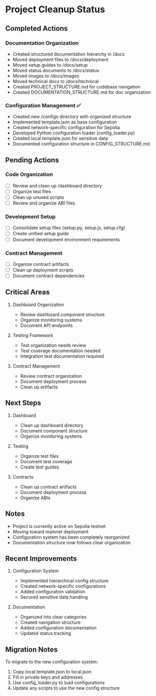 # Project Cleanup Status

## Completed Actions

### Documentation Organization
- Created structured documentation hierarchy in /docs
- Moved deployment files to /docs/deployment
- Moved setup guides to /docs/setup
- Moved status documents to /docs/status
- Moved images to /docs/images
- Moved technical docs to /docs/technical
- Created PROJECT_STRUCTURE.md for codebase navigation
- Created DOCUMENTATION_STRUCTURE.md for doc organization

### Configuration Management ✅
- Created new /configs directory with organized structure
- Implemented template.json as base configuration
- Created network-specific configuration for Sepolia
- Developed Python configuration loader (config_loader.py)
- Created local.template.json for sensitive data
- Documented configuration structure in CONFIG_STRUCTURE.md

## Pending Actions

### Code Organization
- [ ] Review and clean up /dashboard directory
- [ ] Organize test files
- [ ] Clean up unused scripts
- [ ] Review and organize ABI files

### Development Setup
- [ ] Consolidate setup files (setup.py, setup.js, setup.cfg)
- [ ] Create unified setup guide
- [ ] Document development environment requirements

### Contract Management
- [ ] Organize contract artifacts
- [ ] Clean up deployment scripts
- [ ] Document contract dependencies

## Critical Areas

1. Dashboard Organization
   - Review dashboard component structure
   - Organize monitoring systems
   - Document API endpoints

2. Testing Framework
   - Test organization needs review
   - Test coverage documentation needed
   - Integration test documentation required

3. Contract Management
   - Review contract organization
   - Document deployment process
   - Clean up artifacts

## Next Steps

1. Dashboard
   - Clean up dashboard directory
   - Document component structure
   - Organize monitoring systems

2. Testing
   - Organize test files
   - Document test coverage
   - Create test guides

3. Contracts
   - Clean up contract artifacts
   - Document deployment process
   - Organize ABIs

## Notes

- Project is currently active on Sepolia testnet
- Moving toward mainnet deployment
- Configuration system has been completely reorganized
- Documentation structure now follows clear organization

## Recent Improvements

1. Configuration System
   - Implemented hierarchical config structure
   - Created network-specific configurations
   - Added configuration validation
   - Secured sensitive data handling

2. Documentation
   - Organized into clear categories
   - Created navigation structure
   - Added configuration documentation
   - Updated status tracking

## Migration Notes

To migrate to the new configuration system:
1. Copy local.template.json to local.json
2. Fill in private keys and addresses
3. Use config_loader.py to load configurations
4. Update any scripts to use the new config structure
